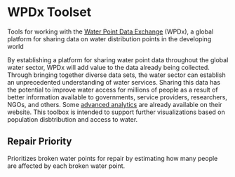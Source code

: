 # WPDx Toolset

Tools for working with the [Water Point Data Exchange](https://www.waterpointdata.org/) (WPDx), a global platform for sharing data on water distribution points in the developing world

By establishing a platform for sharing water point data throughout the global water sector, WPDx will add value to the data already being collected. Through bringing together diverse data sets, the water sector can establish an unprecedented understanding of water services. Sharing this data has the potential to improve water access for millions of people as a result of better information available to governments, service providers, researchers, NGOs, and others. Some [advanced analytics](https://data.waterpointdata.org/view/cn6c-zc2q) are already available on their website. This toolbox is intended to support further visualizations based on population disbtribution and access to water.

## Repair Priority
   
Prioritizes broken water points for repair by estimating how many people are affected by each broken water point.

